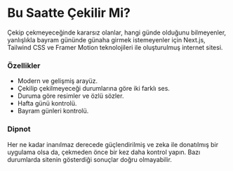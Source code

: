 # Bu Saatte Çekilir Mi?

Çekip çekmeyeceğinde kararsız olanlar, hangi günde olduğunu bilmeyenler, yanlışlıkla bayram gününde günaha girmek istemeyenler için Next.js, Tailwind CSS ve Framer Motion teknolojileri ile oluşturulmuş internet sitesi.

### Özellikler

- Modern ve gelişmiş arayüz.
- Çekilip çekilmeyeceği durumlarına göre iki farklı ses.
- Duruma göre resimler ve özlü sözler.
- Hafta günü kontrolü.
- Bayram günleri kontrolü.

### Dipnot

Her ne kadar inanılmaz derecede güçlendirilmiş ve zeka ile donatılmış bir uygulama olsa da, çekmeden önce bir kez daha kontrol yapın. Bazı durumlarda sitenin gösterdiği sonuçlar doğru olmayabilir.
